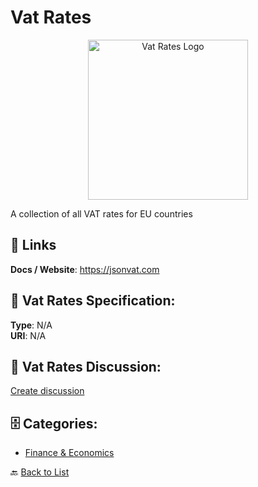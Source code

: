# Vat Rates
<p align="center">
    <img width="256" src="https://raw.githubusercontent.com/apis-list/apis-list/main/apis/vat-rates/logo_256x256.png" alt="Vat Rates Logo"/>
</p>

A collection of all VAT rates for EU countries

##  🔗 Links
**Docs / Website**: https://jsonvat.com

## 🧬 Vat Rates Specification:
**Type**: N/A  
**URI**: N/A

## 💬 Vat Rates Discussion:
[Create discussion](https://github.com/apis-list/apis-list/discussions/new)

## 🗄️ Categories:
- [Finance & Economics](https://github.com/apis-list/apis-list#finance--economics-)




🔙 [Back to List](https://github.com/apis-list/apis-list)
